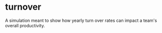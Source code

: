 # turnover
A simulation meant to show how yearly turn over rates can impact a team's overall productivity.
